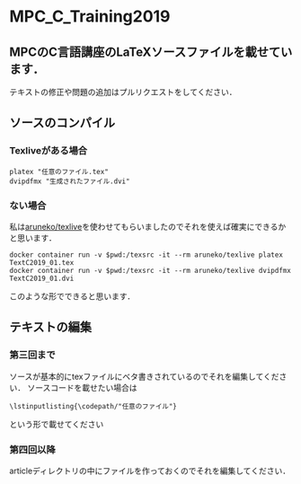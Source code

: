 # MPC_C_Training2019

## MPCのC言語講座のLaTeXソースファイルを載せています．
テキストの修正や問題の追加はプルリクエストをしてください．

## ソースのコンパイル
### Texliveがある場合

```
platex "任意のファイル.tex"
dvipdfmx "生成されたファイル.dvi"
```

### ない場合
私は[aruneko/texlive](https://github.com/aruneko/texlive)を使わせてもらいましたのでそれを使えば確実にできるかと思います．

```
docker container run -v $pwd:/texsrc -it --rm aruneko/texlive platex TextC2019_01.tex
docker container run -v $pwd:/texsrc -it --rm aruneko/texlive dvipdfmx TextC2019_01.dvi
```

このような形でできると思います．

## テキストの編集
### 第三回まで
ソースが基本的にtexファイルにベタ書きされているのでそれを編集してください．
ソースコードを載せたい場合は
```
\lstinputlisting{\codepath/"任意のファイル"}
```
という形で載せてください
### 第四回以降
articleディレクトリの中にファイルを作っておくのでそれを編集してください．
